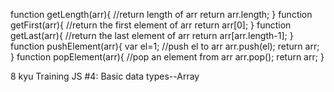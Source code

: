 function getLength(arr){
  //return length of arr
  return arr.length;
}
function getFirst(arr){
  //return the first element of arr
  return arr[0];
}
function getLast(arr){
  //return the last element of arr
  return arr[arr.length-1];
}
function pushElement(arr){
  var el=1;
  //push el to arr
   arr.push(el);
   return arr;
}
function popElement(arr){
  //pop an element from arr
  arr.pop();
  return arr;
}

8 kyu
Training JS #4: Basic data types--Array
